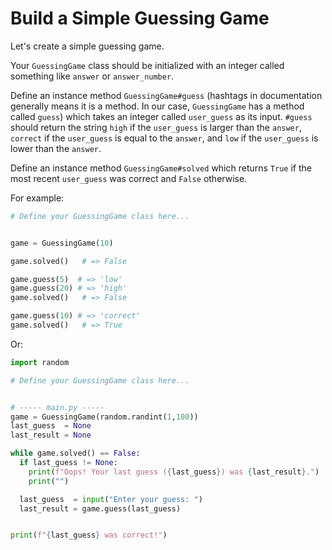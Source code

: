 # Build a Simple Guessing Game

Let's create a simple guessing game.

Your `GuessingGame` class should be initialized with an integer called something like `answer` or `answer_number`.

Define an instance method `GuessingGame#guess` (hashtags in documentation generally means it is a method. In our case, `GuessingGame` has a method called `guess`) which takes an integer called `user_guess` as its input. `#guess` should return the string `high` if the `user_guess` is larger than the `answer`, `correct` if the `user_guess` is equal to the `answer`, and `low` if the `user_guess` is lower than the `answer`.

Define an instance method `GuessingGame#solved` which returns `True` if the most recent `user_guess` was correct and `False` otherwise.

For example:

```python
# Define your GuessingGame class here...


game = GuessingGame(10)

game.solved()   # => False

game.guess(5)  # => 'low'
game.guess(20) # => 'high'
game.solved()   # => False

game.guess(10) # => 'correct'
game.solved()   # => True
```

Or:

```python
import random

# Define your GuessingGame class here...


# ----- main.py -----
game = GuessingGame(random.randint(1,100))
last_guess  = None
last_result = None

while game.solved() == False:
  if last_guess != None: 
    print(f"Oops! Your last guess ({last_guess}) was {last_result}.")
    print("")

  last_guess  = input("Enter your guess: ")
  last_result = game.guess(last_guess)


print(f"{last_guess} was correct!")
```
